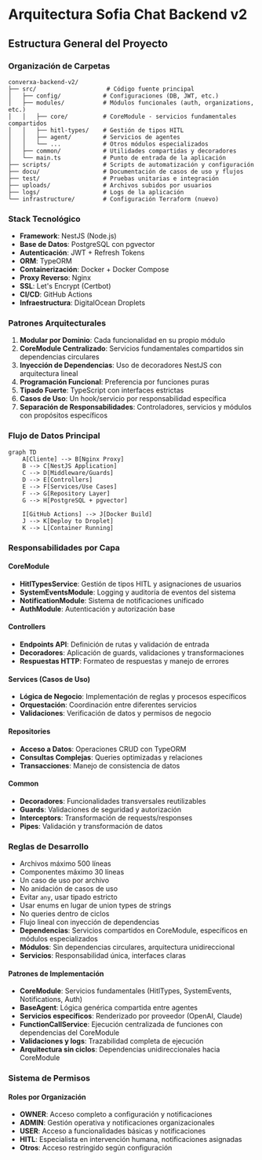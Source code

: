 # Arquitectura Sofia Chat Backend v2

## Estructura General del Proyecto

### Organización de Carpetas

```
converxa-backend-v2/
├── src/                    # Código fuente principal
│   ├── config/            # Configuraciones (DB, JWT, etc.)
│   ├── modules/           # Módulos funcionales (auth, organizations, etc.)
│   │   ├── core/          # CoreModule - servicios fundamentales compartidos
│   │   ├── hitl-types/    # Gestión de tipos HITL
│   │   ├── agent/         # Servicios de agentes
│   │   └── ...            # Otros módulos especializados
│   ├── common/            # Utilidades compartidas y decoradores
│   └── main.ts            # Punto de entrada de la aplicación
├── scripts/               # Scripts de automatización y configuración
├── docu/                  # Documentación de casos de uso y flujos
├── test/                  # Pruebas unitarias e integración
├── uploads/               # Archivos subidos por usuarios
├── logs/                  # Logs de la aplicación
└── infrastructure/        # Configuración Terraform (nuevo)
```

### Stack Tecnológico

- **Framework**: NestJS (Node.js)
- **Base de Datos**: PostgreSQL con pgvector
- **Autenticación**: JWT + Refresh Tokens
- **ORM**: TypeORM
- **Containerización**: Docker + Docker Compose
- **Proxy Reverso**: Nginx
- **SSL**: Let's Encrypt (Certbot)
- **CI/CD**: GitHub Actions
- **Infraestructura**: DigitalOcean Droplets

### Patrones Arquitecturales

1. **Modular por Dominio**: Cada funcionalidad en su propio módulo
2. **CoreModule Centralizado**: Servicios fundamentales compartidos sin dependencias circulares
3. **Inyección de Dependencias**: Uso de decoradores NestJS con arquitectura lineal
4. **Programación Funcional**: Preferencia por funciones puras
5. **Tipado Fuerte**: TypeScript con interfaces estrictas
6. **Casos de Uso**: Un hook/servicio por responsabilidad específica
7. **Separación de Responsabilidades**: Controladores, servicios y módulos con propósitos específicos

### Flujo de Datos Principal

```mermaid
graph TD
    A[Cliente] --> B[Nginx Proxy]
    B --> C[NestJS Application]
    C --> D[Middleware/Guards]
    D --> E[Controllers]
    E --> F[Services/Use Cases]
    F --> G[Repository Layer]
    G --> H[PostgreSQL + pgvector]

    I[GitHub Actions] --> J[Docker Build]
    J --> K[Deploy to Droplet]
    K --> L[Container Running]
```

### Responsabilidades por Capa

#### CoreModule
- **HitlTypesService**: Gestión de tipos HITL y asignaciones de usuarios
- **SystemEventsModule**: Logging y auditoría de eventos del sistema
- **NotificationModule**: Sistema de notificaciones unificado
- **AuthModule**: Autenticación y autorización base

#### Controllers
- **Endpoints API**: Definición de rutas y validación de entrada
- **Decoradores**: Aplicación de guards, validaciones y transformaciones
- **Respuestas HTTP**: Formateo de respuestas y manejo de errores

#### Services (Casos de Uso)
- **Lógica de Negocio**: Implementación de reglas y procesos específicos
- **Orquestación**: Coordinación entre diferentes servicios
- **Validaciones**: Verificación de datos y permisos de negocio

#### Repositories
- **Acceso a Datos**: Operaciones CRUD con TypeORM
- **Consultas Complejas**: Queries optimizadas y relaciones
- **Transacciones**: Manejo de consistencia de datos

#### Common
- **Decoradores**: Funcionalidades transversales reutilizables
- **Guards**: Validaciones de seguridad y autorización
- **Interceptors**: Transformación de requests/responses
- **Pipes**: Validación y transformación de datos

### Reglas de Desarrollo

- Archivos máximo 500 líneas
- Componentes máximo 30 líneas
- Un caso de uso por archivo
- No anidación de casos de uso
- Evitar `any`, usar tipado estricto
- Usar enums en lugar de union types de strings
- No queries dentro de ciclos
- Flujo lineal con inyección de dependencias
- **Dependencias**: Servicios compartidos en CoreModule, específicos en módulos especializados
- **Módulos**: Sin dependencias circulares, arquitectura unidireccional
- **Servicios**: Responsabilidad única, interfaces claras

#### Patrones de Implementación
- **CoreModule**: Servicios fundamentales (HitlTypes, SystemEvents, Notifications, Auth)
- **BaseAgent**: Lógica genérica compartida entre agentes
- **Servicios específicos**: Renderizado por proveedor (OpenAI, Claude)
- **FunctionCallService**: Ejecución centralizada de funciones con dependencias del CoreModule
- **Validaciones y logs**: Trazabilidad completa de ejecución
- **Arquitectura sin ciclos**: Dependencias unidireccionales hacia CoreModule

### Sistema de Permisos

#### Roles por Organización
- **OWNER**: Acceso completo a configuración y notificaciones
- **ADMIN**: Gestión operativa y notificaciones organizacionales
- **USER**: Acceso a funcionalidades básicas y notificaciones
- **HITL**: Especialista en intervención humana, notificaciones asignadas
- **Otros**: Acceso restringido según configuración
